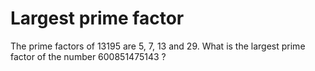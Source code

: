 # Largest prime factor
The prime factors of 13195 are 5, 7, 13 and 29.
What is the largest prime factor of the number 600851475143 ?